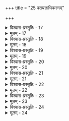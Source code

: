 +++
title = "25 परायत्ताधिकरणम्"

+++

<details><summary>विश्वास-प्रस्तुतिः - 17</summary>

17. कर्ता नह्यन्यतन्त्रस्स्मरति खलु तथा पाणिनिश्चान्यथा चेत्  
आज्ञा कुर्यान्न कुर्यादिति तु निगलिते धावनादेशवत् स्यात् ।  
मैवं कर्माक्षकालप्रकृ(भृ)तिपरवशे कर्तृतां तत्फलं च   
स्वीकृत्यात्मेशमात्रे श्रुतिशतविदिते द्वेष इत्थं दुरन्तः ॥
</details>

<details><summary>मूलम् - 17</summary>

17. कर्ता नह्यन्यतन्त्रस्स्मरति खलु तथा पाणिनिश्चान्यथा चेत्  
आज्ञा कुर्यान्न कुर्यादिति तु निगलिते धावनादेशवत् स्यात् ।  
मैवं कर्माक्षकालप्रकृ(भृ)तिपरवशे कर्तृतां तत्फलं च   
स्वीकृत्यात्मेशमात्रे श्रुतिशतविदिते द्वेष इत्थं दुरन्तः ॥
</details>


<details><summary>विश्वास-प्रस्तुतिः - 18</summary>

18. साधारण्येन हेतुस्सलिलमिव विभुस्सर्वकार्याङ्कुराणां  
वैषम्यं त्वाविरिञ्चात् प्रतिनियतफलैः प्राणिनां कर्मबीजैः ।  
साम्यं स्वस्य स्वगीतं श्रुतमपि तदिहाधोनिनीषादिभेद-  
स्तादृक्कर्मानुरूपं फलमिति नियतोऽनादिरेष प्रवाहः ॥
</details>

<details><summary>मूलम् - 18</summary>

18. साधारण्येन हेतुस्सलिलमिव विभुस्सर्वकार्याङ्कुराणां  
वैषम्यं त्वाविरिञ्चात् प्रतिनियतफलैः प्राणिनां कर्मबीजैः ।  
साम्यं स्वस्य स्वगीतं श्रुतमपि तदिहाधोनिनीषादिभेद-  
स्तादृक्कर्मानुरूपं फलमिति नियतोऽनादिरेष प्रवाहः ॥
</details>


<details><summary>विश्वास-प्रस्तुतिः - 19</summary>

19. काले दुःखोपशान्तिं जनयति भगवान् व्याजमात्रावलम्बी  
या दुःखापाचिकीर्षा परहितमनसस्सैव तस्यानुकम्पा ।  
दत्ते देहादियोगं दिशति च निगमं वक्ति वेदान्तसारं  
निस्सीमानन्दयोगं निरुपधि समये सौति पुंसां तयैव ॥
</details>

<details><summary>मूलम् - 19</summary>

19. काले दुःखोपशान्तिं जनयति भगवान् व्याजमात्रावलम्बी  
या दुःखापाचिकीर्षा परहितमनसस्सैव तस्यानुकम्पा ।  
दत्ते देहादियोगं दिशति च निगमं वक्ति वेदान्तसारं  
निस्सीमानन्दयोगं निरुपधि समये सौति पुंसां तयैव ॥
</details>


<details><summary>विश्वास-प्रस्तुतिः - 20</summary>

20. दोषस्स्यान्निग्रहांशो यमयितुरिति चेन्नोपमर्दासहत्वात्  
स्वा(ना)निष्टं ने(ही)श्वरे हि(रस्य) प्रसजति न परानिष्टमस्य प्रतीपम् ।  
कारुण्यं सावकाशं क्वचिदिति कथितं साक्षिताद्यञ्च सुस्थं  
दृष्टे चैतत्स्वभावे फलद इति धिया युज्यते तत्प्रपत्तिः ॥
</details>

<details><summary>मूलम् - 20</summary>

20. दोषस्स्यान्निग्रहांशो यमयितुरिति चेन्नोपमर्दासहत्वात्  
स्वा(ना)निष्टं ने(ही)श्वरे हि(रस्य) प्रसजति न परानिष्टमस्य प्रतीपम् ।  
कारुण्यं सावकाशं क्वचिदिति कथितं साक्षिताद्यञ्च सुस्थं  
दृष्टे चैतत्स्वभावे फलद इति धिया युज्यते तत्प्रपत्तिः ॥
</details>


<details><summary>विश्वास-प्रस्तुतिः - 21</summary>

21. प्रत्यङ्ङात्माऽहमर्थः प्रमितिपरवतां कर्तृतादिश्च तस्मिन्  
स्वेच्छापूर्वप्रवृत्तेरयमचिदधिकस्तावदी(ते)शानतुल्यः ।  
ईशस्तु स्वेच्छयैव प्रयतत इति तन्निघ्नमन्यत्समस्तं  
सारथ्यादिक्रमेण प्रतिनियतगतिस्स्यात् त्रयाणां प्रवृत्तिः ॥
</details>

<details><summary>मूलम् - 21</summary>

21. प्रत्यङ्ङात्माऽहमर्थः प्रमितिपरवतां कर्तृतादिश्च तस्मिन्  
स्वेच्छापूर्वप्रवृत्तेरयमचिदधिकस्तावदी(ते)शानतुल्यः ।  
ईशस्तु स्वेच्छयैव प्रयतत इति तन्निघ्नमन्यत्समस्तं  
सारथ्यादिक्रमेण प्रतिनियतगतिस्स्यात् त्रयाणां प्रवृत्तिः ॥
</details>


<details><summary>विश्वास-प्रस्तुतिः - 22</summary>

22. कर्तृत्वं स्यात् कदाचित् करणवति परप्रेरणानिर्व्यपेक्षं  
नो चेत् तन्निग्रहाद्यं कथमिति यदि न स्वेष्टपक्षेऽपि साम्यात् ।  
स्वेनापथ्यप्रवृत्तं न हि पुनरपि तत् कारयेयुर्दयार्द्रा-  
स्तच्चेत्तस्य स्वभावादितरदपि न किं निष्फलोऽधीतभङ्गः ॥
</details>

<details><summary>मूलम् - 22</summary>

22. कर्तृत्वं स्यात् कदाचित् करणवति परप्रेरणानिर्व्यपेक्षं  
नो चेत् तन्निग्रहाद्यं कथमिति यदि न स्वेष्टपक्षेऽपि साम्यात् ।  
स्वेनापथ्यप्रवृत्तं न हि पुनरपि तत् कारयेयुर्दयार्द्रा-  
स्तच्चेत्तस्य स्वभावादितरदपि न किं निष्फलोऽधीतभङ्गः ॥
</details>


<details><summary>विश्वास-प्रस्तुतिः - 23</summary>

23. क्षेत्रज्ञानां समानां विषमयतनता तादृशादृष्टभेदा-  
न्नादृष्टं त्वन्यदिष्टं नियमनभिदया शासि(हीशि)तुस्तत्र भाव्यम् ।  
साक्षित्वाद्यञ्च नेतुस्समनिगममितं प्रेरकत्वं न रुन्धे  
भाष्यादिग्रन्थलेशोऽप्यवहितमनसामैदमर्थ्यं भजेत ॥
</details>

<details><summary>मूलम् - 23</summary>

23. क्षेत्रज्ञानां समानां विषमयतनता तादृशादृष्टभेदा-  
न्नादृष्टं त्वन्यदिष्टं नियमनभिदया शासि(हीशि)तुस्तत्र भाव्यम् ।  
साक्षित्वाद्यञ्च नेतुस्समनिगममितं प्रेरकत्वं न रुन्धे  
भाष्यादिग्रन्थलेशोऽप्यवहितमनसामैदमर्थ्यं भजेत ॥
</details>


<details><summary>विश्वास-प्रस्तुतिः - 24</summary>

24. कर्ता देवः फलानां न तु करणभृतः प्रेरकश्चेत्ययुक्तं  
सर्वश्रुत्यादिकोपान्न भवति न फलं कर्मणः पापचर्या ।  
कर्माधीनं तु चिन्ताद्यपि हि भवभृतो भाषितं भाष्यकारै-  
र्जन्तूनां देवतानामपि करणगणाधिष्ठितं वक्ष्यतीत्थम्(ति) ॥
</details>

<details><summary>मूलम् - 24</summary>

24. कर्ता देवः फलानां न तु करणभृतः प्रेरकश्चेत्ययुक्तं  
सर्वश्रुत्यादिकोपान्न भवति न फलं कर्मणः पापचर्या ।  
कर्माधीनं तु चिन्ताद्यपि हि भवभृतो भाषितं भाष्यकारै-  
र्जन्तूनां देवतानामपि करणगणाधिष्ठितं वक्ष्यतीत्थम्(ति) ॥
</details>